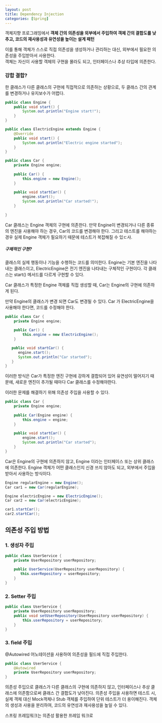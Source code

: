 ```yaml
---
layout: post
title: Dependency Injection
categories: [Spring]
---
```


객체지향 프로그래밍에서 **객체 간의 의존성을 외부에서 주입하여 객체 간의 결합도를 낮추고, 코드의 재사용성과 유연성을 높이는 설계 패턴**  


이를 통해 객체가 스스로 직접 의존성을 생성하거나 관리하는 대신, 외부에서 필요한 의존성을 주입받아서 사용한다.  
객체는 자신이 사용할 객체의 구현을 몰라도 되고, 인터페이스나 추상 타입에 의존한다.

### 강합 결합?
한 클래스가 다른 클래스의 구현에 직접적으로 의존하는 상황으로, 두 클래스 간의 관계를 변경하거나 유지보수가 어렵다.

```java
public class Engine {
    public void start() {
        System.out.println("Engine start!");
    }
}

public class ElectricEngine extends Engine {
    @Override
    public void start() {
        System.out.println("Electric engine started");
    }
}

public class Car {
    private Engine engine;
    
    public Car() {
        this.engine = new Engine();
    }
    
    public void startCar() {
        engine.start();
        System.out.println("Car started!");
    }
    
}
```
Car 클래스는 Engine 객체의 구현에 의존한다. 
만약 Engine이 변경되거나 다른 종류의 엔진을 사용해야 하는 경우, Car의 코드를 변경해야 한다.
그리고 테스트를 해야하는 경우 실제 Engine 객체가 필요하기 때문에 테스트가 복잡해질 수 있ㄷ사.  
  

##### 구체적인 구현?
클래스의 실제 행동이나 기능을 수행하는 코드를 의미한다.
Engine는 기본 엔진을 나타내는 클래스이고, ElectricEngine은 전기 엔진을 나타내는 구체적인 구현이다.
각 클래스는 start() 메서드를 다르게 구현할 수 있다.

Car 클래스가 특정한 Engine 객체를 직접 생성할 때, Car는 Engine의 구현에 의존하게 된다.

만약 Engine의 클래스가 변경 되면 Car도 변경될 수 있다.
Car 가 ElectricEngine을 사용해야 한다면, 코드를 수정해야 한다.

```java
public class Car {
    private Engine engine;
    
    public Car() {
        this.engine = new ElectricEngine();
    }

   public void startCar() {
      engine.start();
      System.out.println("Car started");
   }
}
```
이러한 방식은 Car가 특정한 엔진 구현에 강하게 결합되어 있어 유연성이 떨어지기 때문에, 새로운 엔진이 추가될 때마다 Car 클래스를 수정해야한다.

이러한 문제를 해결하기 위해 의존성 주입을 사용할 수 있다.
  
```java
public class Car {
    private Engine engine;
    
    public Car(Engine engine) {
        this.engine = engine;
    }
    
    public void startCar() {
        engine.start();
        System.out.println("Car started");
    }
}
```
Car은 Engine의 구현에 의존하지 않고, Engine 이라는 인터페이스 또는 상위 클래스에 의존한다.
Engine 객체가 어떤 클래스인지 신경 쓰지 않아도 되고, 외부에서 주입을 받아서 사용하는 방식이다.

```java
Engine regularEngine = new Engine();
Car car1 = new Car(regularEngine);

Engine electricEngine = new ElectricEngine();
Car car2 = new Car(electricEngine);

car1.startCar();
car2.startCar();
```


## 의존성 주입 방법
### 1. 생성자 주입
```java
public class UserService {
    private UserRepository userRepository;
    
    public UserService(UserRepository userRepository) {
       this.userRepository = userRepository;
    }
}
```

### 2. Setter 주입
```java
public class UserService {
    private UserRepository userRepository;
    public void setUserRepository(UserRepository userRepository) {
        this.userRepository = userRepository;
    }
}
```

### 3. field 주입
@Autowired 어노테이션을 사용하여 의존성을 필드에 직접 주입한다.
```java
public class UserService {
    @Autowired
    private UserRepository userRepository;
}
```


의존성 주입으로 클래스가 다른 클래스의 구현에 의존하지 않고, 인터페이스나 추상 클래스에 의존함으로써
클래스 간 결합도가 낮아진다. 
의존성 주입을 사용하면 테스트 시, 실제 객체 대신 Mock객체나 Stub 객체를 주입하여 단위 테스트가 더 용이해진다.
객체의 생성과 사용을 분리하여, 코드의 유연성과 재사용성을 높일 수 있다.

스프링 프레임워크는 의존성  활용한 프레임 워크로 
  

